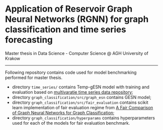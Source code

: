 # Application of Reservoir Graph Neural Networks (RGNN) for graph classification and time series forecasting

Master thesis in Data Science - Computer Science @ AGH University of Krakow

---

Following repository contains code used for model benchmarking performed for master thesis. 

- directory `time_series/` contains Temp-gESN model with training and evaluation based on [multivaratie time series data repository](https://github.com/laiguokun/multivariate-time-series-data);
- directory `graph_classification/src/graph_esn` contains GESN model;
- directory `graph_classification/src/fair_evaluation` contains scikit learn implementation of fair evaluation regime from [A Fair Comparison of Graph Neural Networks for Graph Classification](https://arxiv.org/abs/1912.09893);
- directory `graph_classification/hyperparams` contains hyperparameters used for each of the models for fair evaluation benchmark.
